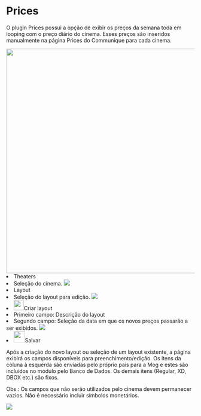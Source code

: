 # Prices

O plugin Prices possui a opção de exibir os preços da semana toda em looping com o preço diário do cinema. Esses preços são inseridos manualmente na página Prices do Communique para cada cinema.

<img src="Pricesopcoes.png" width="600"/>


<list type="decimal">
    <li>Theaters
        <list type="bullet">
            <li>Seleção do cinema. 
            <img src="PricesCinemas.png"/></li>
        </list>
    </li>
    <li>Layout
        <list type="bullet">
            <li>Seleção do layout para edição.
            <img src="PricesLayout.png"/></li>
        </list>
    </li>
    <li><img src="PricesAddL.png" style="inline" width="27"/>Criar layout 
        <list type="bullet">
            <li>Primeiro campo: Descrição do layout</li>
            <li>Segundo campo: Seleção da data em que os novos preços passarão a ser exibidos.
            <img src="PricesNlayout.png"/></li>
        </list>
    </li>
    <li><img src="PricesSave.png" style="inline" width="30"/>Salvar</li>
</list>

Após a criação do novo layout ou seleção de um layout existente, a página exibirá os campos disponíveis para preenchimento/edição.
Os itens da coluna à esquerda são enviadas pelo próprio país para a Mog e estes são incluídos no módulo pelo Banco de Dados. Os demais itens (Regular, XD, DBOX etc.) são fixos.

Obs.: Os campos que não serão utilizados pelo cinema devem permanecer vazios. Não é necessário incluir símbolos monetários.

<img src="PricesZero.png"/>


